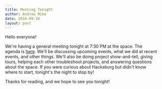 ```yaml
---
title: Meeting Tonight
author: Andrew Mike
date: 2016-09-20
layout: post
---
```


Hello everyone! 

We're having a general meeting tonight at 7:30 PM at the space. The agenda is [here](https://wiki.hacksburg.org/meetings:2016-09-20_general_meeting). We'll be discussing upcoming events, what we did at recent events, and other things. We'll also be doing project show-and-tell, giving tours, helping each other troubleshoot projects, and answering questions about the space. If you were curious about Hacksburg but didn't know where to start, tonight's the night to stop by!

Thanks for reading, and we hope to see you tonight!
